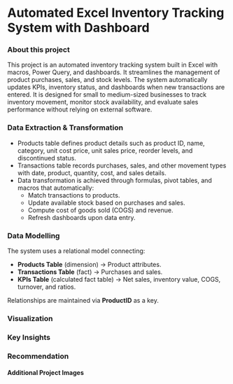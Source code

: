 # Automated Excel Inventory Tracking System with Dashboard

### About this project
This project is an automated inventory tracking system built in Excel with macros, Power Query, and dashboards. It streamlines the management of product purchases, sales, and stock levels. The system automatically updates KPIs, inventory status, and dashboards when new transactions are entered. It is designed for small to medium-sized businesses to track inventory movement, monitor stock availability, and evaluate sales performance without relying on external software.

### Data Extraction & Transformation
- Products table defines product details such as product ID, name, category, unit cost price, unit sales price, reorder levels, and discontinued status.
- Transactions table records purchases, sales, and other movement types with date, product, quantity, cost, and sales details.
- Data transformation is achieved through formulas, pivot tables, and macros that automatically:
  - Match transactions to products.
  - Update available stock based on purchases and sales.
  - Compute cost of goods sold (COGS) and revenue.
  - Refresh dashboards upon data entry.

### Data Modelling
The system uses a relational model connecting:
- **Products Table** (dimension) → Product attributes.
- **Transactions Table** (fact) → Purchases and sales.
- **KPIs Table** (calculated fact table) → Net sales, inventory value, COGS, turnover, and ratios.

Relationships are maintained via **ProductID** as a key.

### Visualization

### Key Insights

### Recommendation

#### Additional Project Images
